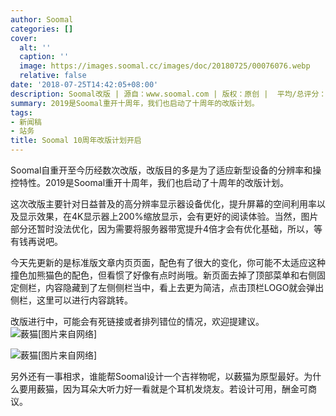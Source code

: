 ```yaml
---
author: Soomal
categories: []
cover:
  alt: ''
  caption: ''
  image: https://images.soomal.cc/images/doc/20180725/00076076.webp
  relative: false
date: '2018-07-25T14:42:05+08:00'
description: Soomal改版 | 源自：www.soomal.com | 版权：原创 |  平均/总评分：09.61/711
summary: 2019是Soomal重开十周年，我们也启动了十周年的改版计划。
tags:
- 新闻稿
- 站务
title: Soomal 10周年改版计划开启
---
```


Soomal自重开至今历经数次改版，改版目的多是为了适应新型设备的分辨率和操控特性。2019是Soomal重开十周年，我们也启动了十周年的改版计划。

这次改版主要针对日益普及的高分辨率显示器设备优化，提升屏幕的空间利用率以及显示效果，在4K显示器上200%缩放显示，会有更好的阅读体验。当然，图片部分还暂时没法优化，因为需要将服务器带宽提升4倍才会有优化基础，所以，等有钱再说吧。

今天先更新的是标准版文章内页页面，配色有了很大的变化，你可能不太适应这种撞色加熊猫色的配色，但看惯了好像有点时尚哦。新页面去掉了顶部菜单和右侧固定侧栏，内容隐藏到了左侧侧栏当中，看上去更为简洁，点击顶栏LOGO就会弹出侧栏，这里可以进行内容跳转。

改版进行中，可能会有死链接或者排列错位的情况，欢迎提建议。
![薮猫[图片来自网络]](https://images.soomal.cc/images/doc/20180725/00076074_01.webp)




![薮猫[图片来自网络]](https://images.soomal.cc/images/doc/20180725/00076075_01.webp)




另外还有一事相求，谁能帮Soomal设计一个吉祥物呢，以薮猫为原型最好。为什么要用薮猫，因为耳朵大听力好一看就是个耳机发烧友。若设计可用，酬金可商议。